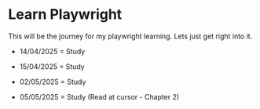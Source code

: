 # Learn Playwright

This will be the journey for my playwright learning. Lets just get right into it.

- 14/04/2025 = Study

- 15/04/2025 = Study

- 02/05/2025 = Study

- 05/05/2025 = Study (Read at cursor - Chapter 2)

